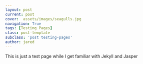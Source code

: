 ```yaml
---
layout: post
current: post
cover:  assets/images/seagulls.jpg
navigation: True
tags: [Testing Pages]
class: post-template
subclass: 'post testing-pages'
author: jared
---
```


This is just a test page while I get familiar with Jekyll and Jasper